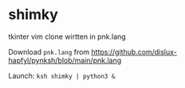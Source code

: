 # shimky
tkinter vim clone wirtten in pnk.lang

Download `pnk.lang` from https://github.com/dislux-hapfyl/pynksh/blob/main/pnk.lang

Launch: `ksh shimky | python3 &`
